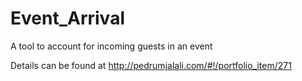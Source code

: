 # Event_Arrival
A tool to account for incoming guests in an event


Details can be found at
http://pedrumjalali.com/#!/portfolio_item/271
